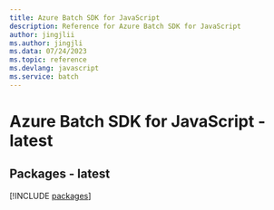 ```yaml
---
title: Azure Batch SDK for JavaScript
description: Reference for Azure Batch SDK for JavaScript
author: jingjlii
ms.author: jingjli
ms.data: 07/24/2023
ms.topic: reference
ms.devlang: javascript
ms.service: batch
---
```

# Azure Batch SDK for JavaScript - latest
## Packages - latest
[!INCLUDE [packages](batch-index.md)]